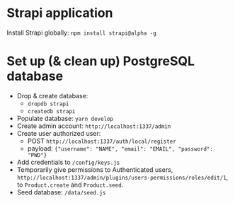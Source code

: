 # Strapi application

Install Strapi globally: `npm install strapi@alpha -g`

# Set up (& clean up) PostgreSQL database

* Drop & create database:
  * `dropdb strapi`
  * `createdb strapi`
* Populate database: `yarn develop`
* Create admin account: `http://localhost:1337/admin`
* Create user authorized user:
  * POST `http://localhost:1337/auth/local/register`
  * payload: `{"username": "NAME", "email": "EMAIL", "password": "PWD"}`
* Add credentials to `/config/keys.js`
* Temporarily give permissions to Authenticated users, `http://localhost:1337/admin/plugins/users-permissions/roles/edit/1`, to `Product.create` and `Product.seed`.
* Seed database: `/data/seed.js`
